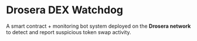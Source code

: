 # Drosera DEX Watchdog

A smart contract + monitoring bot system deployed on the **Drosera network** to detect and report suspicious token swap activity. 
